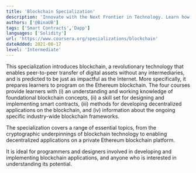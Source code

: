```yaml
---
title: 'Blockchain Specialization'
description: 'Innovate with the Next Frontier in Technology. Learn how the blockchain is leading to a paradigm shift in decentralized application programming'
authors: ['@BinaUB']
tags: ['Smart Contracts','Dapp']
languages: ['Solidity']
url: 'https://www.coursera.org/specializations/blockchain'
dateAdded: 2021-08-17
level: 'Intermediate'
---
```


This specialization introduces blockchain, a revolutionary technology that enables peer-to-peer transfer of digital assets without any intermediaries, and is predicted to be just as impactful as the Internet. More specifically, it prepares learners to program on the Ethereum blockchain. The four courses provide learners with (i) an understanding and working knowledge of foundational blockchain concepts, (ii) a skill set for designing and implementing smart contracts, (iii) methods for developing decentralized applications on the blockchain, and (iv) information about the ongoing specific industry-wide blockchain frameworks.

The specialization covers a range of essential topics, from the cryptographic underpinnings of blockchain technology to enabling decentralized applications on a private Ethereum blockchain platform. 

It is ideal for programmers and designers involved in developing and implementing blockchain applications, and anyone who is interested in understanding its potential. 